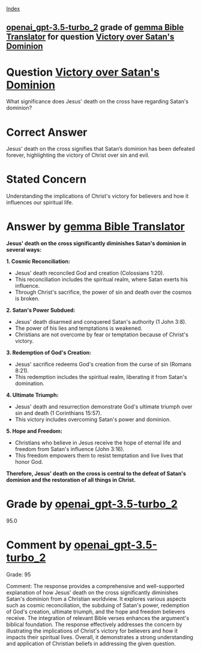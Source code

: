 
[Index](../../../../index.md)
## [openai_gpt-3.5-turbo_2](../../../grading_models/openai_gpt-3.5-turbo_2.md) grade of [gemma Bible Translator](../../../answering_models/gemma_Bible_Translator.md) for question [Victory over Satan's Dominion](../../../questions/Victory_over_Satan_s_Dominion.md)

# Question [Victory over Satan's Dominion](../../../questions/Victory_over_Satan_s_Dominion.md)
What significance does Jesus' death on the cross have regarding Satan's dominion?

# Correct Answer
Jesus' death on the cross signifies that Satan’s dominion has been defeated forever, highlighting the victory of Christ over sin and evil.

# Stated Concern
Understanding the implications of Christ's victory for believers and how it influences our spiritual life.

# Answer by [gemma Bible Translator](../../../answering_models/gemma_Bible_Translator.md)
**Jesus' death on the cross significantly diminishes Satan's dominion in several ways:**

**1. Cosmic Reconciliation:**

* Jesus' death reconciled God and creation (Colossians 1:20). 
* This reconciliation includes the spiritual realm, where Satan exerts his influence. 
* Through Christ's sacrifice, the power of sin and death over the cosmos is broken.

**2. Satan's Power Subdued:**

* Jesus' death disarmed and conquered Satan's authority (1 John 3:8). 
* The power of his lies and temptations is weakened. 
* Christians are not overcome by fear or temptation because of Christ's victory.

**3. Redemption of God's Creation:**

* Jesus' sacrifice redeems God's creation from the curse of sin (Romans 8:21). 
* This redemption includes the spiritual realm, liberating it from Satan's domination.

**4. Ultimate Triumph:**

* Jesus' death and resurrection demonstrate God's ultimate triumph over sin and death (1 Corinthians 15:57). 
* This victory includes overcoming Satan's power and dominion.

**5. Hope and Freedom:**

* Christians who believe in Jesus receive the hope of eternal life and freedom from Satan's influence (John 3:16). 
* This freedom empowers them to resist temptation and live lives that honor God.

**Therefore, Jesus' death on the cross is central to the defeat of Satan's dominion and the restoration of all things in Christ.**

# Grade by [openai_gpt-3.5-turbo_2](../../../grading_models/openai_gpt-3.5-turbo_2.md)
95.0

# Comment by [openai_gpt-3.5-turbo_2](../../../grading_models/openai_gpt-3.5-turbo_2.md)
Grade: 95

Comment: The response provides a comprehensive and well-supported explanation of how Jesus' death on the cross significantly diminishes Satan's dominion from a Christian worldview. It explores various aspects such as cosmic reconciliation, the subduing of Satan's power, redemption of God's creation, ultimate triumph, and the hope and freedom believers receive. The integration of relevant Bible verses enhances the argument's biblical foundation. The response effectively addresses the concern by illustrating the implications of Christ's victory for believers and how it impacts their spiritual lives. Overall, it demonstrates a strong understanding and application of Christian beliefs in addressing the given question.
